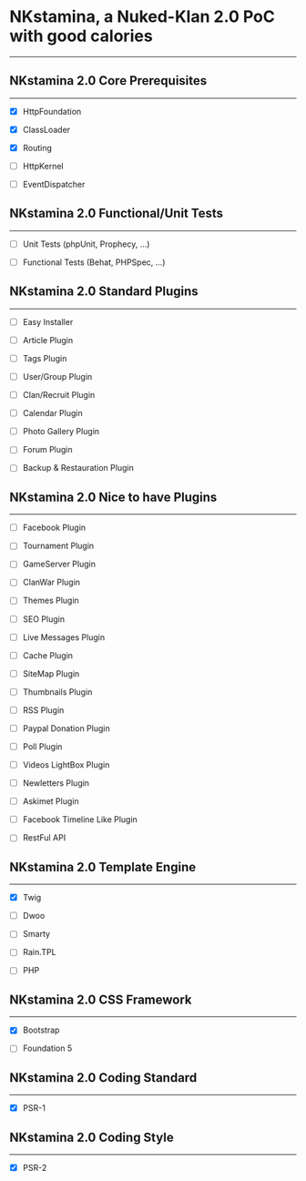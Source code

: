 # NKstamina, a Nuked-Klan 2.0 PoC with good calories 
----------------------------------------------------

## NKstamina 2.0 Core Prerequisites
-----------------------------------
- [x] HttpFoundation
- [x] ClassLoader
- [x] Routing
- [ ] HttpKernel
- [ ] EventDispatcher


## NKstamina 2.0 Functional/Unit Tests
--------------------------------------
- [ ] Unit Tests (phpUnit, Prophecy, ...)
- [ ] Functional Tests (Behat, PHPSpec, ...)


## NKstamina 2.0 Standard Plugins
---------------------------------
- [ ] Easy Installer
- [ ] Article Plugin
- [ ] Tags Plugin
- [ ] User/Group Plugin
- [ ] Clan/Recruit Plugin
- [ ] Calendar Plugin
- [ ] Photo Gallery Plugin
- [ ] Forum Plugin
- [ ] Backup & Restauration Plugin


## NKstamina 2.0 Nice to have Plugins
-------------------------------------
- [ ] Facebook Plugin
- [ ] Tournament Plugin
- [ ] GameServer Plugin
- [ ] ClanWar Plugin
- [ ] Themes Plugin
- [ ] SEO Plugin
- [ ] Live Messages Plugin
- [ ] Cache Plugin
- [ ] SiteMap Plugin
- [ ] Thumbnails Plugin
- [ ] RSS Plugin
- [ ] Paypal Donation Plugin
- [ ] Poll Plugin
- [ ] Videos LightBox Plugin
- [ ] Newletters Plugin
- [ ] Askimet Plugin
- [ ] Facebook Timeline Like Plugin
- [ ] RestFul API


## NKstamina 2.0 Template Engine
--------------------------------
- [x] Twig
- [ ] Dwoo
- [ ] Smarty
- [ ] Rain.TPL
- [ ] PHP


## NKstamina 2.0 CSS Framework
------------------------------
- [x] Bootstrap
- [ ] Foundation 5


## NKstamina 2.0 Coding Standard
--------------------------------
- [x] PSR-1


## NKstamina 2.0 Coding Style
-----------------------------
- [x] PSR-2
